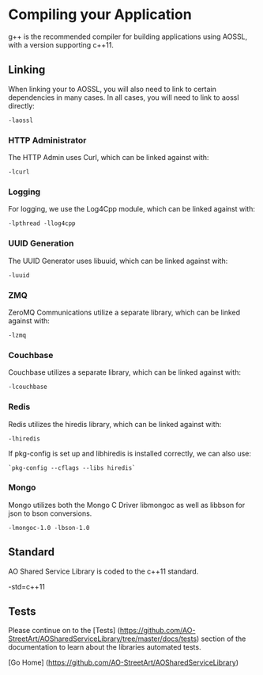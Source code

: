 # Compiling your Application

g++ is the recommended compiler for building applications using AOSSL, with a version supporting c++11.

## Linking

When linking your to AOSSL, you will also need to link to certain dependencies in many cases.  In all cases, you will need to link to aossl directly:

    -laossl

### HTTP Administrator

The HTTP Admin uses Curl, which can be linked against with:

    -lcurl

### Logging

For logging, we use the Log4Cpp module, which can be linked against with:

    -lpthread -llog4cpp

### UUID Generation
The UUID Generator uses libuuid, which can be linked against with:

    -luuid

### ZMQ
ZeroMQ Communications utilize a separate library, which can be linked against with:

    -lzmq

### Couchbase
Couchbase utilizes a separate library, which can be linked against with:

    -lcouchbase

### Redis
Redis utilizes the hiredis library, which can be linked against with:

    -lhiredis

If pkg-config is set up and libhiredis is installed correctly, we can also use:

    `pkg-config --cflags --libs hiredis`

### Mongo
Mongo utilizes both the Mongo C Driver libmongoc as well as libbson for json to bson conversions.

    -lmongoc-1.0 -lbson-1.0

## Standard

AO Shared Service Library is coded to the c++11 standard.

-std=c++11

## Tests
Please continue on to the [Tests] (https://github.com/AO-StreetArt/AOSharedServiceLibrary/tree/master/docs/tests) section of the documentation to learn about the libraries automated tests.

[Go Home] (https://github.com/AO-StreetArt/AOSharedServiceLibrary)
